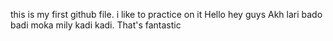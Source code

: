this is my first github file. i like to practice on it
Hello
hey guys
Akh lari bado badi moka mily kadi kadi.
That's fantastic

